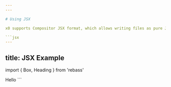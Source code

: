 ```yaml
---
---

# Using JSX

x0 supports Compositor JSX format, which allows writing files as pure JSX without any JavaScript syntax.

```jsx
---
```

title: JSX Example
---
import { Box, Heading } from 'rebass'

<Box p={3} bg='tomato'>
  <Heading>
    Hello
  </Heading>
</Box>
```
